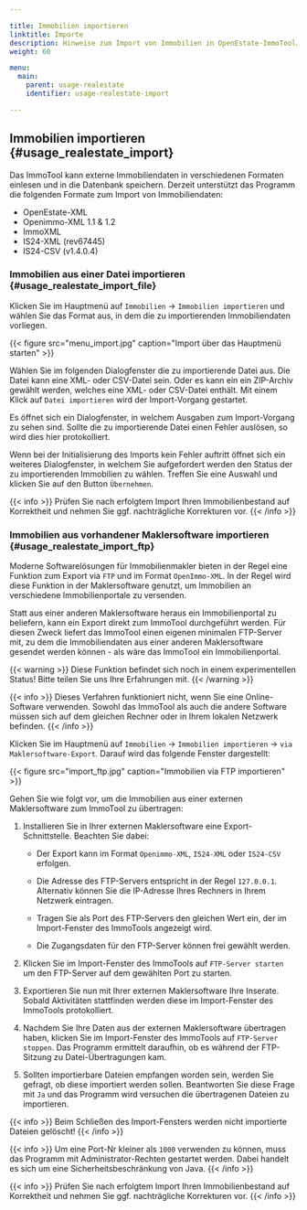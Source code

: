 ```yaml
---

title: Immobilien importieren
linktitle: Importe
description: Hinweise zum Import von Immobilien in OpenEstate-ImmoTool…
weight: 60

menu:
  main:
    parent: usage-realestate
    identifier: usage-realestate-import

---
```


## Immobilien importieren {#usage_realestate_import}

Das ImmoTool kann externe Immobiliendaten in verschiedenen Formaten einlesen und in die Datenbank speichern. Derzeit unterstützt das Programm die folgenden Formate zum Import von Immobiliendaten:

-   OpenEstate-XML
-   Openimmo-XML 1.1 & 1.2
-   ImmoXML
-   IS24-XML (rev67445)
-   IS24-CSV (v1.4.0.4)


### Immobilien aus einer Datei importieren {#usage_realestate_import_file}

Klicken Sie im Hauptmenü auf `Immobilien` → `Immobilien importieren` und wählen Sie das Format aus, in dem die zu importierenden Immobiliendaten vorliegen.

{{< figure src="menu_import.jpg" caption="Import über das Hauptmenü starten" >}}

Wählen Sie im folgenden Dialogfenster die zu importierende Datei aus. Die Datei kann eine XML- oder CSV-Datei sein. Oder es kann ein ein ZIP-Archiv gewählt werden, welches eine XML- oder CSV-Datei enthält. Mit einem Klick auf `Datei importieren` wird der Import-Vorgang gestartet.

Es öffnet sich ein Dialogfenster, in welchem Ausgaben zum Import-Vorgang zu sehen sind. Sollte die zu importierende Datei einen Fehler auslösen, so wird dies hier protokolliert.

Wenn bei der Initialisierung des Imports kein Fehler auftritt öffnet sich ein weiteres Dialogfenster, in welchem Sie aufgefordert werden den Status der zu importierenden Immobilien zu wählen. Treffen Sie eine Auswahl und klicken Sie auf den Button `Übernehmen`.

{{< info >}}
Prüfen Sie nach erfolgtem Import Ihren Immobilienbestand auf Korrektheit und nehmen Sie ggf. nachträgliche Korrekturen vor.
{{< /info >}}


### Immobilien aus vorhandener Maklersoftware importieren {#usage_realestate_import_ftp}

Moderne Softwarelösungen für Immobilienmakler bieten in der Regel eine Funktion zum Export via `FTP` und im Format `OpenImmo-XML`. In der Regel wird diese Funktion in der Maklersoftware genutzt, um Immobilien an verschiedene Immobilienportale zu versenden.

Statt aus einer anderen Maklersoftware heraus ein Immobilienportal zu beliefern, kann ein Export direkt zum ImmoTool durchgeführt werden. Für diesen Zweck liefert das ImmoTool einen eigenen minimalen FTP-Server mit, zu dem die Immobiliendaten aus einer anderen Maklersoftware gesendet werden können - als wäre das ImmoTool ein Immobilienportal.

{{< warning >}}
Diese Funktion befindet sich noch in einem experimentellen Status! Bitte teilen Sie uns Ihre Erfahrungen mit.
{{< /warning >}}

{{< info >}}
Dieses Verfahren funktioniert nicht, wenn Sie eine Online-Software verwenden. Sowohl das ImmoTool als auch die andere Software müssen sich auf dem gleichen Rechner oder in Ihrem lokalen Netzwerk befinden.
{{< /info >}}

Klicken Sie im Hauptmenü auf `Immobilien` → `Immobilien importieren` → `via Maklersoftware-Export`. Darauf wird das folgende Fenster dargestellt:

{{< figure src="import_ftp.jpg" caption="Immobilien via FTP importieren" >}}

Gehen Sie wie folgt vor, um die Immobilien aus einer externen Maklersoftware zum ImmoTool zu übertragen:

1.  Installieren Sie in Ihrer externen Maklersoftware eine Export-Schnittstelle. Beachten Sie dabei:

    -   Der Export kann im Format `Openimmo-XML`, `IS24-XML` oder `IS24-CSV` erfolgen.

    -   Die Adresse des FTP-Servers entspricht in der Regel `127.0.0.1`. Alternativ können Sie die IP-Adresse Ihres Rechners in Ihrem Netzwerk eintragen.

    -   Tragen Sie als Port des FTP-Servers den gleichen Wert ein, der im Import-Fenster des ImmoTools angezeigt wird.

    -   Die Zugangsdaten für den FTP-Server können frei gewählt werden.

2.  Klicken Sie im Import-Fenster des ImmoTools auf `FTP-Server starten` um den FTP-Server auf dem gewählten Port zu starten.

3.  Exportieren Sie nun mit Ihrer externen Maklersoftware Ihre Inserate. Sobald Aktivitäten stattfinden werden diese im Import-Fenster des ImmoTools protokolliert.

4.  Nachdem Sie Ihre Daten aus der externen Maklersoftware übertragen haben, klicken Sie im Import-Fenster des ImmoTools auf `FTP-Server stoppen`. Das Programm ermittelt daraufhin, ob es während der FTP-Sitzung zu Datei-Übertragungen kam.

5.  Sollten importierbare Dateien empfangen worden sein, werden Sie gefragt, ob diese importiert werden sollen. Beantworten Sie diese Frage mit `Ja`  und das Programm wird versuchen die übertragenen Dateien zu importieren.

{{< info >}}
Beim Schließen des Import-Fensters werden nicht importierte Dateien gelöscht!
{{< /info >}}

{{< info >}}
Um eine Port-Nr kleiner als `1000` verwenden zu können, muss das Programm mit Administrator-Rechten gestartet werden. Dabei handelt es sich um eine Sicherheitsbeschränkung von Java.
{{< /info >}}

{{< info >}}
Prüfen Sie nach erfolgtem Import Ihren Immobilienbestand auf Korrektheit und nehmen Sie ggf. nachträgliche Korrekturen vor.
{{< /info >}}
